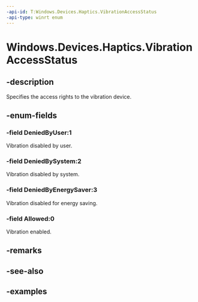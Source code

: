 ```yaml
---
-api-id: T:Windows.Devices.Haptics.VibrationAccessStatus
-api-type: winrt enum
---
```


<!-- Enumeration syntax.
public enum VibrationAccessStatus : int 
-->

# Windows.Devices.Haptics.VibrationAccessStatus

## -description
Specifies the access rights to the vibration device.

## -enum-fields
### -field DeniedByUser:1
Vibration disabled by user.

### -field DeniedBySystem:2
Vibration disabled by system.

### -field DeniedByEnergySaver:3
Vibration disabled for energy saving.

### -field Allowed:0
Vibration enabled.

## -remarks

## -see-also

## -examples

